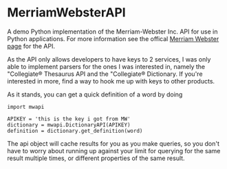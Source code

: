 MerriamWebsterAPI
=================

A demo Python implementation of the Merriam-Webster Inc. API for use in Python applications. For more information see the offical
[Merriam Webster page](http://www.dictionaryapi.com/) for the API. 

As the API only allows developers to have keys to 2 services, I was only able to implement parsers for the ones I was interested in,
namely the "Collegiate® Thesaurus API and the "Collegiate® Dictionary. If you're interested in more, find a way to hook me up with keys to other
products.

As it stands, you can get a quick definition of a word by doing

```
import mwapi

APIKEY = 'this is the key i got from MW'
dictionary = mwapi.DictionaryAPI(APIKEY)
definition = dictionary.get_definition(word)
```


The api object will cache results for you as you make queries, so you don't have to worry about running up against your limit
for querying for the same result multiple times, or different properties of the same result.

